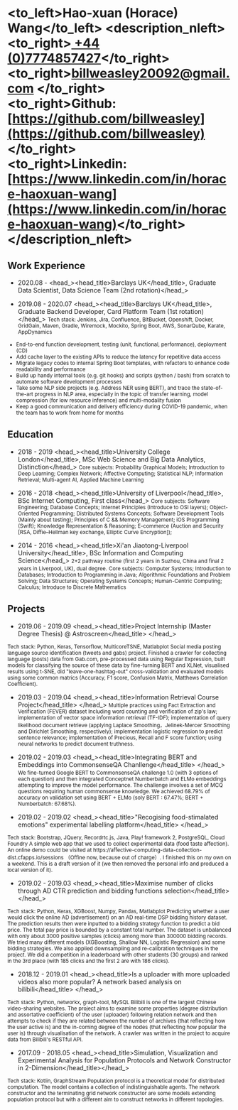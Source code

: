 # <to_left>Hao-xuan (Horace) Wang</to_left>  <description_nleft><to_right>[ +44 (0)7774857427](tel://00447774857427)</to_right><br> <to_right>[billweasley20092@gmail.com](billweasley20092@gmail.com) </to_right><br><to_right><b>Github: </b> [https://github.com/billweasley](https://github.com/billweasley)</to_right><br><to_right><b>Linkedin: </b> [https://www.linkedin.com/in/horace-haoxuan-wang](https://www.linkedin.com/in/horace-haoxuan-wang)</to_right></description_nleft>    

Work Experience
--------
- <datetime>2020.08 -  </datetime> <head_><head_title>Barclays UK</head_title>, Graduate Data Scientist, Data Science Team (2nd rotation)</head_>

- <datetime>2019.08 - 2020.07</datetime> <head_><head_title>Barclays UK</head_title>, Graduate Backend Developer, Card Platform Team (1st rotation)</head_> 
<description><small>
Tech stack: Jenkins, Jira, Confluence, BitBucket, Openshift, Docker, GridGain, Maven, Gradle, Wiremock, Mockito, Spring Boot, AWS, SonarQube, Karate, AppDynamics  
<ul>
<li>End-to-end function development, testing (unit, functional, performance), deployment (CD)  </li>
<li>Add cache layer to the existing APIs to reduce the latency for repetitive data access  </li>
<li>Migrate legacy codes to internal Spring Boot templates, with refactors to enhance code readability and performance  </li>
<li>Build up handy internal tools (e.g. git hooks) and scripts (python / bash) from scratch to automate software development processes</li>
<li>Take some NLP side projects (e.g. Address NER using BERT), and trace the state-of-the-art progress in NLP area, especially in the topic of transfer learning, model compression (for low resource inference) and multi-modality fusion </li>
<li>Keep a good communication and delivery efficiency during COVID-19 pandemic, when the team has to work from home for months</li>
</ul>
</small></description>

Education
--------
- <datetime>2018 - 2019</datetime> <head_><head_title>University College London</head_title>, MSc Web Science and Big Data Analytics, Distinction</head_>
    <description><small>Core subjects: Probability Graphical Models; Introduction to Deep Learning; Complex Network; Affective Computing; Statistical NLP; Information Retrieval; Multi-agent AI, Applied Machine Learning</small></description>

- <datetime>2016 - 2018</datetime> <head_><head_title>University of Liverpool</head_title>, BSc Internet Computing, First class</head_>
    <description><small>Core subjects: Software Engineering; Database Concepts; Internet Principles (Introduce to OSI layers); Object-Oriented Programming; Distributed Systems Concepts; Software Development Tools (Mainly about testing); Principles of C && Memory Management; iOS Programming (Swift); Knowledge Representation & Reasoning; E-commerce (Auction and Security [RSA, Diffie–Hellman key exchange, Elliptic Curve Encryption]);
  </small></description>

- <datetime>2014 - 2016</datetime> <head_><head_title>Xi'an Jiaotong-Liverpool University</head_title>, BSc Information and Computing Science</head_>
  <description><small>2+2 pathway routine (first 2 years in Suzhou, China and final 2 years in Liverpool, UK), dual degree.</small></description>
  <description><small>Core subjects: Computer Systems; Introduction to Databases; Introduction to Programming in Java; Algorithmic Foundations and Problem Solving; Data Structures; Operating Systems Concepts; Human-Centric Computing; Calculus; Introduce to Discrete Mathematics  
  </small></description>
  
Projects
--------
- <datetime>2019.06 - 2019.09</datetime> <head_><head_title>Project Internship (Master Degree Thesis) @ Astroscreen</head_title> </head_>
<techstack>
<small>
Tech stack: Python, Keras, Tensorflow, MulticoreTSNE, Matlabplot
</small>
</techstack>
<description>
<small>
Social media posting language source identification (tweets and gabs) project.
Finished a crawler for collecting language (posts) data from Gab.com, pre-processed data using Regular Expression, built models for classifying the source of these data by fine-turning BERT and XLNet,
visualised results using t-SNE, did "leave-one-hashtag-out" cross-validation and evaluated models using some common matrics (Accuracy, F1 score, Confusion Matrix, Matthews Correlation Coefficient).
</small>
</description>

- <datetime>2019.03 - 2019.04</datetime> <head_><head_title>Information Retrieval Course Project</head_title> </head_>
<description><small>
Multiple practices using Fact Extraction and Verification (FEVER) dataset 
Including word counting and verification of zip's law; implementation of vector space information retrieval (TF-IDF); implementation of query likelihood document retrieve (applying Laplace Smoothing，Jelinek-Mercer Smoothing and Dirichlet Smoothing, respectively); implementation logistic regression to predict sentence relevance; implementation of Precious, Recall and F score function; using neural networks to predict document truthness.
</small>
</description>

- <datetime>2019.02 - 2019.03</datetime> <head_><head_title>Integrating BERT and Embeddings into CommonsenseQA Chanllenge</head_title> </head_>
<description><small>
We fine-turned Google BERT to CommonsenseQA challenge 1.0 (with 3 options of each question) and then integrated Conceptnet Numberbatch and ELMo embeddings attempting to improve the model performance. The challenge involves a set of MCQ questions requiring human commonsense knowledge.
We achieved 68.79% of accuracy on validation set using BERT + ELMo (soly BERT : 67.47%; BERT + Numberbatch: 67.68%).
</small>
</description>

- <datetime>2019.02 - 2019.02</datetime> <head_><head_title>"Recogising food-stimalated emotions" experimental labelling platform</head_title> </head_>
<techstack>
<small>
Tech stack: Bootstrap, JQuery, Recordrtc.js, Java, Play! framework 2, PostgreSQL, Cloud Foundry
</small>
</techstack>
<description><small>
A simple web app that we used to collect experimental data (food taste affection).  An online demo could be visited at https://affective-computing-data-collection-dist.cfapps.io/sessions （Offine now, because out of charge）.
I finished this on my own on a weekend. This is a draft version of it (we then removed the personal info and produced a local version of it).</small>
</description>

- <datetime>2019.02 - 2019.03</datetime> <head_><head_title>Maximise number of clicks through AD CTR prediction and bidding functions selection</head_title> </head_>
<techstack>
<small>
Tech stack: Python, Keras, XGBoost, Numpy, Pandas, Matlabplot    
</small>
</techstack>
<description><small>
Predicting whether a user would click the online AD (advertisement) on an AD real-time DSP bidding history dataset. The prediction results then were inputted to a bidding strategy function to predict a bid price. The total pay price is bounded by a constant total number. The dataset is unbalanced with only about 3000 positive samples (clicks) among more than 300000 bidding records. We tried many different models (XGBoosting, Shallow NN, Logistic Regression) and some bidding strategies. We also applied downsampling and re-calibration techniques in the project. We did a competition in a leaderboard with other students (30 groups) and ranked in the 3rd place (with 185 clicks and the first 2 are with 186 clicks). </small>
</description>

- <datetime>2018.12 - 2019.01</datetime> <head_><head_title>Is a uploader with more uploaded videos also more popular? A network based analysis on bilibili</head_title> </head_>
<techstack>
<small>
Tech stack: Python, networkx, graph-tool, MySQL  
</small>
</techstack>
<description><small>
Bilibili is one of the largest Chinese video-sharing websites.  The project aims to examine some properties (degree distribution and assortative coefficient) of the user (uploader) following relation network and then attempts to check if they are related
between the number of archives (that reflecting how the user active is) and the in-coming degree of the nodes (that reflecting how popular the user is) through visualisation of the network. A crawler was written in the project to acquire data from Bilibili's RESTful API.</small>
</description>

- <datetime>2017.09 - 2018.05</datetime> <head_><head_title>Simulation, Visualization and Experimental Analysis for Population Protocols and Network Constructor in 2-Dimension</head_title></head_>
<techstack>
<small>
Tech stack: Kotlin, GraphStream 
</small>
</techstack>
<description><small>
Population protocol is a theoretical model for distributed computation. The model contains a collection of indistinguishable agents.  The network constructor and the terminating grid network constructor are some models extending population protocol but with a different aim to construct networks in different topologies.  </small>
</description>